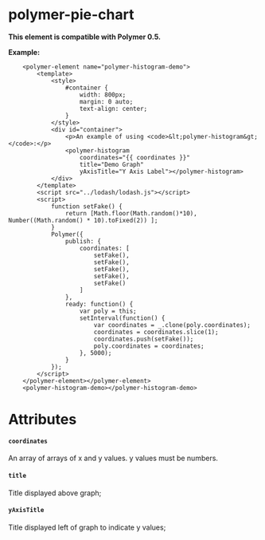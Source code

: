 # polymer-pie-chart

**This element is compatible with Polymer 0.5.**

__Example:__

```
	<polymer-element name="polymer-histogram-demo">
		<template>
			<style>
				#container {
					width: 800px;
					margin: 0 auto;
					text-align: center;
				}
			</style>
			<div id="container">
				<p>An example of using <code>&lt;polymer-histogram&gt;</code>:</p>
				<polymer-histogram
					coordinates="{{ coordinates }}"
					title="Demo Graph"
					yAxisTitle="Y Axis Label"></polymer-histogram>
			</div>
		</template>
		<script src="../lodash/lodash.js"></script>
		<script>
			function setFake() {
				return [Math.floor(Math.random()*10), Number((Math.random() * 10).toFixed(2)) ];
			}
			Polymer({
				publish: {
					coordinates: [
						setFake(),
						setFake(),
						setFake(),
						setFake(),
						setFake()
					]
				},
				ready: function() {
					var poly = this;
					setInterval(function() {
						var coordinates = _.clone(poly.coordinates);
						coordinates = coordinates.slice(1);
						coordinates.push(setFake());
						poly.coordinates = coordinates;
					}, 5000);
				}
			});
		</script>
	</polymer-element></polymer-element>
	<polymer-histogram-demo></polymer-histogram-demo>
```
# Attributes

#### `coordinates`

An array of arrays of x and y values. y values must be numbers.

#### `title`

Title displayed above graph;

#### `yAxisTitle`

Title displayed left of graph to indicate y values;